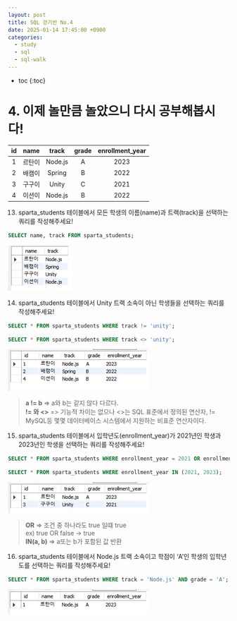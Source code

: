 ```yaml
---
layout: post
title: SQL 걷기반 No.4
date: 2025-01-14 17:45:00 +0900
categories: 
  - study
  - sql
  - sql-walk
---
```


* toc
{:toc}

# 4. 이제 놀만큼 놀았으니 다시 공부해봅시다!

| id | name | track | grade | enrollment_year |
|:--:|:----:|:-----:|:-----:|:---------------:|
| 1 | 르탄이 | Node.js | A   | 2023            |
| 2 | 배캠이 | Spring  | B   | 2022            |
| 3 | 구구이 | Unity   | C   | 2021            |
| 4 | 이션이 | Node.js | B   | 2022            |

13. sparta_students 테이블에서 모든 학생의 이름(name)과 트랙(track)을 선택하는 쿼리를 작성해주세요!
```sql
SELECT name, track FROM sparta_students;
```
![walk4-13](/assets/img/blog/sql-walk/walk4-13.png)

14. sparta_students 테이블에서 Unity 트랙 소속이 아닌 학생들을 선택하는 쿼리를 작성해주세요!
```sql
SELECT * FROM sparta_students WHERE track != 'unity';  
```
```sql
SELECT * FROM sparta_students WHERE track <> 'unity';
```
![walk4-14](/assets/img/blog/sql-walk/walk4-14.png)
> **a != b** => a와 b는 같지 않다 다르다.  
> **!= 와 <>** => 기능적 차이는 없으나 <>는 SQL 표준에서 정의된 연산자, != MySQL등 몇몇 데이터베이스 시스템에서 지원하는 비표준 연산자이다.

15. sparta_students 테이블에서 입학년도(enrollment_year)가 2021년인 학생과 2023년인 학생을 선택하는 쿼리를 작성해주세요!
```sql
SELECT * FROM sparta_students WHERE enrollment_year = 2021 OR enrollment_year = 2023;  
```
```sql
SELECT * FROM sparta_students WHERE enrollment_year IN (2021, 2023);
```
![walk4-15](/assets/img/blog/sql-walk/walk4-15.png)
> **OR** => 조건 중 하나라도 true 일떄 true  
ex) true OR false -> true  
**IN(a, b)** => a또는 b가 포함된 값 반환

16. sparta_students 테이블에서 Node.js 트랙 소속이고 학점이 ‘A’인 학생의 입학년도를 선택하는 쿼리를 작성해주세요!
```sql
SELECT * FROM sparta_students WHERE track = 'Node.js' AND grade = 'A';
```
![walk4-16](/assets/img/blog/sql-walk/walk4-16.png)
